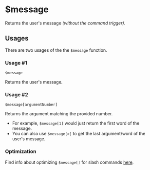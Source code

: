 # $message
Returns the user's message *(without the command trigger)*.

## Usages
There are two usages of the the `$message` function.

### Usage #1
```
$message
```
Returns the user's message.

### Usage #2
```
$message[argumentNumber]
```
Returns the argument matching the provided number.
- For example, `$message[1]` would just return the first word of the message.
- You can also use `$message[>]` to get the last argument/word of the user's message.

### Optimization
Find info about optimizing `$message[]` for slash commands [here](https://nilpointer-software.github.io/bdfd-wiki/slashCommands.html#retriving-value-from-options).

